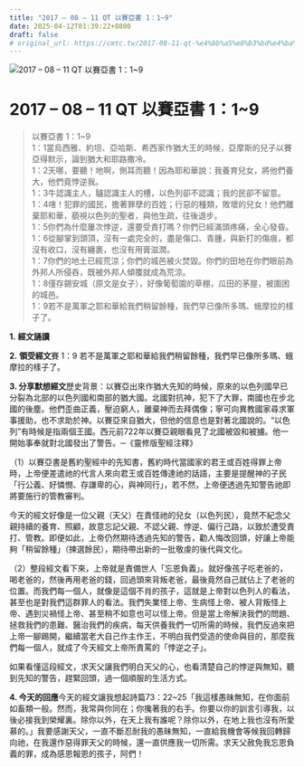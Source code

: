 ```yaml
---
title: "2017 – 08 – 11 QT 以賽亞書 1：1~9"
date: 2025-04-12T01:39:22+0800
draft: false
# original_url: https://cmtc.tw/2017-08-11-qt-%e4%bb%a5%e8%b3%bd%e4%ba%9e%e6%9b%b8-1%ef%bc%9a19
---
```


![2017 – 08 – 11 QT 以賽亞書 1：1\~9](/images/qt.jpg   "2017 – 08 – 11 QT 以賽亞書 1：1\~9")

# 2017 – 08 – 11 QT 以賽亞書 1：1\~9

> 以賽亞書 1：1\~9  
> 1：1當烏西雅、約坦、亞哈斯、希西家作猶大王的時候，亞摩斯的兒子以賽亞得默示，論到猶大和耶路撒冷。  
> 1：2天哪，要聽！地啊，側耳而聽！因為耶和華說：我養育兒女，將他們養大，他們竟悖逆我。  
> 1：3牛認識主人，驢認識主人的槽，以色列卻不認識；我的民卻不留意。  
> 1：4嗐！犯罪的國民，擔著罪孽的百姓；行惡的種類，敗壞的兒女！他們離棄耶和華，藐視以色列的聖者，與他生疏，往後退步。  
> 1：5你們為什麼屢次悖逆，還要受責打嗎？你們已經滿頭疼痛，全心發昏。  
> 1：6從腳掌到頭頂，沒有一處完全的，盡是傷口、青腫，與新打的傷痕，都沒有收口，沒有纏裹，也沒有用膏滋潤。  
> 1：7你們的地土已經荒涼；你們的城邑被火焚毀。你們的田地在你們眼前為外邦人所侵吞，既被外邦人傾覆就成為荒涼。  
> 1：8僅存錫安城（原文是女子），好像葡萄園的草棚，瓜田的茅屋，被圍困的城邑。  
> 1：9若不是萬軍之耶和華給我們稍留餘種，我們早已像所多瑪、蛾摩拉的樣子了。

**1.** **經文誦讀**

**2.** **領受經文**賽 1：9 若不是萬軍之耶和華給我們稍留餘種，我們早已像所多瑪、蛾摩拉的樣子了。

**3. 分享默想經文**歷史背景：以賽亞出來作猶大先知的時候，原來的以色列國早已分裂為北部的以色列國和南部的猶大國。北國對抗神，犯下了大罪，南國也在步北國的後塵。他們歪曲正義，壓迫窮人，離棄神而去拜偶像；寧可向異教國家尋求軍事援助，也不求助於神。以賽亞來自猶大，但他的信息也是對著北國說的。“以色列”有時候是指兩個王國。西元前722年以賽亞親眼看見了北國被毀和被擄。他一開始事奉就對北國發出了警告。─《靈修版聖經注釋》

（1）以賽亞書是舊約聖經中的先知書，舊約時代當國家的君王或百姓得罪上帝時，上帝便差遣祂的代言人來向君王或百姓傳達祂的話語，主要是提醒神的子民「行公義、好憐憫、存謙卑的心，與神同行」，若不然，上帝便透過先知警告祂即將要施行的管教審判。

今天的經文好像是一位父親（天父）在責怪祂的兒女（以色列民），竟然不紀念父親持續的養育、照顧，故意忘記父親、不認父親、悖逆、偏行己路，以致於遭受責打、管教。即便如此，上帝仍然期待透過先知的警告，勸人悔改回頭，好讓上帝能夠「稍留餘種」（揀選餘民），期待帶出新的一批敬虔的後代與文化。

（2）整段經文看下來，上帝就是責備世人「忘恩負義」。就好像孩子吃老爸的，喝老爸的，然後再用老爸的錢，回過頭來背叛老爸，最後竟然自己就佔上了老爸的位置。而我們每一個人，就像是這個不肖的孩子，這就是上帝對以色列人的看法，甚至也是對我們這群罪人的看法。我們失業怪上帝、生病怪上帝、被人背叛怪上帝、遇到災禍怪上帝、甚至稍不如意也可以怪上帝。但是當上帝解決我們的問題、拯救我們的患難、醫治我們的疾病，每天供養我們一切所需的時候，我們反過來把上帝一腳踢開，繼續當老大自己作主作王，不明白我們受造的使命與目的，那麼我們每一個人，就成了今天經文上帝所責罵的「悖逆之子」。

如果看懂這段經文，求天父讓我們明白天父的心，也看清楚自己的悖逆與無知，聽到先知的警告，趕緊回頭，過一個順服的生活方式。

**4. 今天的回應**今天的經文讓我想起詩篇73：22\~25「我這樣愚昧無知，在你面前如畜類一般。然而，我常與你同在；你攙著我的右手。你要以你的訓言引導我，以後必接我到榮耀裏。除你以外，在天上我有誰呢？除你以外，在地上我也沒有所愛慕的。」我要感謝天父，一直不斷忍耐我的愚昧無知，一直給我機會等候我回轉歸向祂，在我還作惡得罪天父的時候，還一直供應我一切所需。求天父赦免我忘恩負義的罪，成為感恩報恩的孩子，阿們！